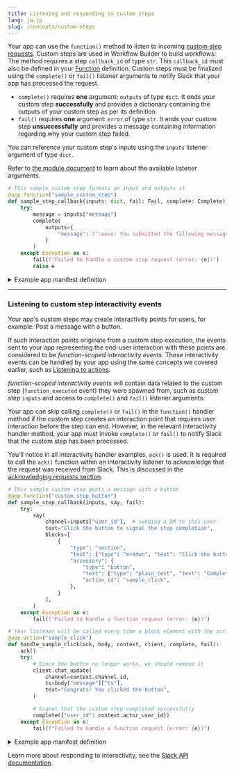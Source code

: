 ```yaml
---
title: Listening and responding to custom steps
lang: ja-jp
slug: /concepts/custom-steps
---
```


Your app can use the `function()` method to listen to incoming [custom step requests](https://docs.slack.dev/workflows/workflow-steps). Custom steps are used in Workflow Builder to build workflows. The method requires a step `callback_id` of type `str`. This `callback_id` must also be defined in your [Function](https://docs.slack.dev/reference/app-manifest#functions) definition. Custom steps must be finalized using the `complete()` or `fail()` listener arguments to notify Slack that your app has processed the request.

* `complete()` requires **one** argument: `outputs` of type `dict`. It ends your custom step **successfully** and provides a dictionary containing the outputs of your custom step as per its definition.
* `fail()` requires **one** argument: `error` of type `str`. It ends your custom step **unsuccessfully** and provides a message containing information regarding why your custom step failed.

You can reference your custom step's inputs using the `inputs` listener argument of type `dict`.

Refer to [the module document](https://tools.slack.dev/bolt-python/api-docs/slack_bolt/kwargs_injection/args.html) to learn about the available listener arguments.

```python
# This sample custom step formats an input and outputs it
@app.function("sample_custom_step")
def sample_step_callback(inputs: dict, fail: Fail, complete: Complete):
    try:
        message = inputs["message"]
        complete(
            outputs={
                "message": f":wave: You submitted the following message: \n\n>{message}"
            }
        )
    except Exception as e:
        fail(f"Failed to handle a custom step request (error: {e})")
        raise e
```

<details>
<summary>
Example app manifest definition
</summary>

```json
...
"functions": {
    "sample_custom_step": {
        "title": "Sample custom step",
        "description": "Run a sample custom step",
        "input_parameters": {
            "message": {
                "type": "string",
                "title": "Message",
                "description": "A message to be formatted by the custom step",
                "is_required": true,
            }
        },
        "output_parameters": {
            "message": {
                "type": "string",
                "title": "Messge",
                "description": "A formatted message",
                "is_required": true,
            }
        }
    }
}
```

</details>

---

### Listening to custom step interactivity events

Your app's custom steps may create interactivity points for users, for example: Post a message with a button.

If such interaction points originate from a custom step execution, the events sent to your app representing the end-user interaction with these points are considered to be _function-scoped interactivity events_. These interactivity events can be handled by your app using the same concepts we covered earlier, such as [Listening to actions](/concepts/action-listening).

_function-scoped interactivity events_ will contain data related to the custom step (`function_executed` event) they were spawned from, such as custom step `inputs` and access to `complete()` and `fail()` listener arguments.

Your app can skip calling `complete()` or `fail()` in the `function()` handler method if the custom step creates an interaction point that requires user interaction before the step can end. However, in the relevant interactivity handler method, your app must invoke `complete()` or `fail()` to notify Slack that the custom step has been processed.

You’ll notice in all interactivity handler examples, `ack()` is used. It is required to call the `ack()` function within an interactivity listener to acknowledge that the request was received from Slack. This is discussed in the [acknowledging requests section](/concepts/acknowledge).

```python
# This sample custom step posts a message with a button
@app.function("custom_step_button")
def sample_step_callback(inputs, say, fail):
    try:
        say(
            channel=inputs["user_id"],  # sending a DM to this user
            text="Click the button to signal the step completion",
            blocks=[
                {
                    "type": "section",
                    "text": {"type": "mrkdwn", "text": "Click the button to signal step completion"},
                    "accessory": {
                        "type": "button",
                        "text": {"type": "plain_text", "text": "Complete step"},
                        "action_id": "sample_click",
                    },
                }
            ],
        )
    except Exception as e:
        fail(f"Failed to handle a function request (error: {e})")

# Your listener will be called every time a block element with the action_id "sample_click" is triggered
@app.action("sample_click")
def handle_sample_click(ack, body, context, client, complete, fail):
    ack()
    try:
        # Since the button no longer works, we should remove it
        client.chat_update(
            channel=context.channel_id,
            ts=body["message"]["ts"],
            text="Congrats! You clicked the button",
        )

        # Signal that the custom step completed successfully
        complete({"user_id": context.actor_user_id})
    except Exception as e:
        fail(f"Failed to handle a function request (error: {e})")
```

<details>
<summary>
Example app manifest definition
</summary>

```json
...
"functions": {
    "custom_step_button": {
        "title": "Custom step with a button",
        "description": "Custom step that waits for a button click",
        "input_parameters": {
            "user_id": {
                "type": "slack#/types/user_id",
                "title": "User",
                "description": "The recipient of a message with a button",
                "is_required": true,
            }
        },
        "output_parameters": {
            "user_id": {
                "type": "slack#/types/user_id",
                "title": "User",
                "description": "The user that completed the function",
                "is_required": true
            }
        }
    }
}
```

</details>

Learn more about responding to interactivity, see the [Slack API documentation](https://docs.slack.dev/interactivity/).
